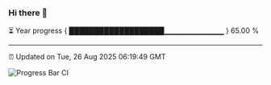 ### Hi there 👋

⏳ Year progress { ███████████████████▁▁▁▁▁▁▁▁▁▁▁ } 65.00 %

---

⏰ Updated on Tue, 26 Aug 2025 06:19:49 GMT

![Progress Bar CI](https://github.com/code-lakshay/GitHub-Actions-Demo/workflows/Progress%20Bar%20CI/badge.svg)
